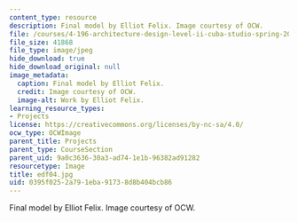 ```yaml
---
content_type: resource
description: Final model by Elliot Felix. Image courtesy of OCW.
file: /courses/4-196-architecture-design-level-ii-cuba-studio-spring-2004/0395f0252a791eba91738d8b404bcb86_edf04.jpg
file_size: 41868
file_type: image/jpeg
hide_download: true
hide_download_original: null
image_metadata:
  caption: Final model by Elliot Felix.
  credit: Image courtesy of OCW.
  image-alt: Work by Elliot Felix.
learning_resource_types:
- Projects
license: https://creativecommons.org/licenses/by-nc-sa/4.0/
ocw_type: OCWImage
parent_title: Projects
parent_type: CourseSection
parent_uid: 9a0c3636-30a3-ad74-1e1b-96382ad91282
resourcetype: Image
title: edf04.jpg
uid: 0395f025-2a79-1eba-9173-8d8b404bcb86
---
```

Final model by Elliot Felix. Image courtesy of OCW.